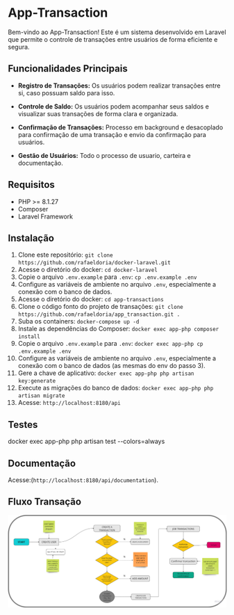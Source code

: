 # App-Transaction

Bem-vindo ao App-Transaction! Este é um sistema desenvolvido em Laravel que permite o controle de transações entre usuários de forma eficiente e segura.

## Funcionalidades Principais

- **Registro de Transações:** Os usuários podem realizar transações entre si, caso possuam saldo para isso.
   
- **Controle de Saldo:** Os usuários podem acompanhar seus saldos e visualizar suas transações de forma clara e organizada.

- **Confirmação de Transações:** Processo em background e desacoplado para confirmação de uma transação e envio da confirmação para usuários.

- **Gestão de Usuários:** Todo o processo de usuario, carteira e documentação.

## Requisitos

- PHP >= 8.1.27
- Composer
- Laravel Framework

## Instalação

1. Clone este repositório: `git clone https://github.com/rafaeldoria/docker-laravel.git`
2. Acesse o diretório do docker: `cd docker-laravel`
3. Copie o arquivo `.env.example` para `.env`: `cp .env.example .env`
4. Configure as variáveis de ambiente no arquivo `.env`, especialmente a conexão com o banco de dados. 
5. Acesse o diretório do docker: `cd app-transactions`
6. Clone o código fonto do projeto de transações: `git clone https://github.com/rafaeldoria/app_transaction.git .`
7. Suba os containers: `docker-compose up -d` 
8. Instale as dependências do Composer: `docker exec app-php composer install`
9. Copie o arquivo `.env.example` para `.env`: `docker exec app-php cp .env.example .env`
10. Configure as variáveis de ambiente no arquivo `.env`, especialmente a conexão com o banco de dados (as mesmas do env do passo 3).
11. Gere a chave de aplicativo: `docker exec app-php php artisan key:generate`
12. Execute as migrações do banco de dados: `docker exec app-php php artisan migrate`
13. Acesse: `http://localhost:8180/api`

## Testes

docker exec app-php php artisan test --colors=always

## Documentação

Acesse:(`http://localhost:8180/api/documentation`).

## Fluxo Transação
![alt text](image-2.png)
